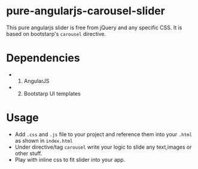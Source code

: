 # pure-angularjs-carousel-slider

This pure angularjs slider is free from jQuery and any specific CSS. It is based on bootstarp's `carousel` directive.

# Dependencies
* 1. AngularJS 
* 2. Bootstarp UI templates

# Usage
* Add `.css` and `.js` file to your project and reference them into your `.html` as shown in `index.html`
* Under directive/tag `carousel` write your logic to slide any text,images or other stuff.
* Play with inline css to fit slider into your app.
